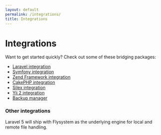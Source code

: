 ```yaml
---
layout: default
permalink: /integrations/
title: Integrations
---
```


# Integrations

Want to get started quickly? Check out some of these bridging packages:

* [Laravel integration](https://github.com/GrahamCampbell/Laravel-Flysystem)
* [Symfony integration](https://github.com/1up-lab/OneupFlysystemBundle)
* [Zend Framework integration](https://github.com/bushbaby/BsbFlysystem)
* [CakePHP integration](https://github.com/WyriHaximus/FlyPie)
* [Silex integration](https://github.com/WyriHaximus/SliFly)
* [Yii 2 integration](https://github.com/creocoder/yii2-flysystem)
* [Backup manager](https://github.com/heybigname/backup-manager)

### Other integrations

Laravel 5 will ship with Flysystem as the underlying engine for local and remote file handling.
